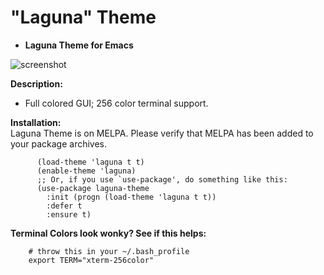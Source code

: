 # "Laguna" Theme  
* **Laguna Theme for Emacs**  
  
![screenshot](https://raw.githubusercontent.com/HenryNewcomer/laguna-theme/master/images/2020-09-22.png)  
  
**Description:**  
  - Full colored GUI; 256 color terminal support.  
  
**Installation:**  
  Laguna Theme is on MELPA. Please verify that MELPA has been added to your package archives.  
```
      (load-theme 'laguna t t)  
      (enable-theme 'laguna)  
      ;; Or, if you use `use-package', do something like this:  
      (use-package laguna-theme  
        :init (progn (load-theme 'laguna t t))  
        :defer t  
        :ensure t)  
 ```  
**Terminal Colors look wonky? See if this helps:**  
 ```
     # throw this in your ~/.bash_profile  
     export TERM="xterm-256color"  
 ``` 
